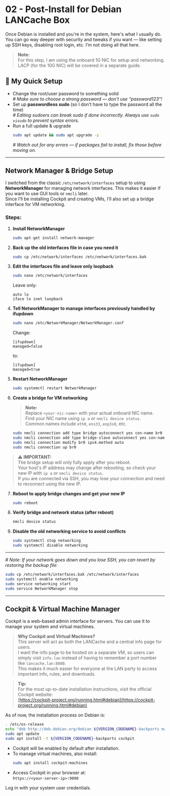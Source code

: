 # 02 - Post-Install for Debian LANCache Box

Once Debian is installed and you're in the system, here's what I usually do. You can go way deeper with security and tweaks if you want — like setting up SSH keys, disabling root login, etc. I’m not doing all that here.

> **Note:**  
> For this step, I am using the onboard 1G NIC for setup and networking. LACP (for the 10G NIC) will be covered in a separate guide.

## 🔧 My Quick Setup

- Change the root/user password to something solid  
  *# Make sure to choose a strong password — don’t use “password123”!*
- Set up **passwordless sudo** (so I don’t have to type the password all the time)  
  *# Editing sudoers can break sudo if done incorrectly. Always use `sudo visudo` to prevent syntax errors.*
- Run a full update & upgrade  
  ```bash
  sudo apt update && sudo apt upgrade -y
  ```
  *# Watch out for any errors — if packages fail to install, fix those before moving on.*

---

## Network Manager & Bridge Setup

I switched from the classic `/etc/network/interfaces` setup to using **NetworkManager** for managing network interfaces. This makes it easier if you want to use GUI tools or `nmcli` later.  
Since I’ll be installing Cockpit and creating VMs, I’ll also set up a bridge interface for VM networking.

### Steps:

1. **Install NetworkManager**
   ```bash
   sudo apt-get install network-manager
   ```

2. **Back up the old interfaces file in case you need it**
   ```bash
   sudo cp /etc/network/interfaces /etc/network/interfaces.bak
   ```

3. **Edit the interfaces file and leave only loopback**
   ```bash
   sudo nano /etc/network/interfaces
   ```
   Leave only:
   ```
   auto lo
   iface lo inet loopback
   ```

4. **Tell NetworkManager to manage interfaces previously handled by ifupdown**
   ```bash
   sudo nano /etc/NetworkManager/NetworkManager.conf
   ```
   Change:
   ```
   [ifupdown]
   managed=false
   ```
   to:
   ```
   [ifupdown]
   managed=true
   ```

5. **Restart NetworkManager**
   ```bash
   sudo systemctl restart NetworkManager
   ```

6. **Create a bridge for VM networking**  
   > **Note:**  
   > Replace `<your-nic-name>` with your actual onboard NIC name.  
   > Find your NIC name using `ip a` or `nmcli device status`.  
   > Common names include `eth0`, `ens33`, `enp3s0`, etc.

   ```bash
   sudo nmcli connection add type bridge autoconnect yes con-name br0 ifname br0
   sudo nmcli connection add type bridge-slave autoconnect yes con-name br0-port1 ifname <your-nic-name> master br0
   sudo nmcli connection modify br0 ipv4.method auto
   sudo nmcli connection up br0
   ```

> **⚠️ IMPORTANT:**  
> The bridge setup will only fully apply after you reboot.  
> Your host's IP address may change after rebooting, so check your new IP with `ip a` or `nmcli device status`.  
> If you are connected via SSH, you may lose your connection and need to reconnect using the new IP.

7. **Reboot to apply bridge changes and get your new IP**
   ```bash
   sudo reboot
   ```

8. **Verify bridge and network status (after reboot)**
   ```bash
   nmcli device status
   ```

9. **Disable the old networking service to avoid conflicts**
   ```bash
   sudo systemctl stop networking
   sudo systemctl disable networking
   ```

---

*# Note: If your network goes down and you lose SSH, you can revert by restoring the backup file:*
```bash
sudo cp /etc/network/interfaces.bak /etc/network/interfaces
sudo systemctl enable networking
sudo service networking start
sudo service NetworkManager stop
```

---

## Cockpit & Virtual Machine Manager

Cockpit is a web-based admin interface for servers. You can use it to manage your system and virtual machines.

> **Why Cockpit and Virtual Machines?**  
> This server will act as both the LANCache and a central info page for users.  
> I want the info page to be hosted on a separate VM, so users can simply visit `info.lan` instead of having to remember a port number like `lancache.lan:8080`.  
> This makes it much easier for everyone at the LAN party to access important info, rules, and downloads.

> **Tip:**  
> For the most up-to-date installation instructions, visit the official Cockpit website:  
> [https://cockpit-project.org/running.html#debian](https://cockpit-project.org/running.html#debian)

As of now, the installation process on Debian is:

```bash
. /etc/os-release
echo "deb http://deb.debian.org/debian ${VERSION_CODENAME}-backports main" | sudo tee /etc/apt/sources.list.d/backports.list
sudo apt update
sudo apt install -t ${VERSION_CODENAME}-backports cockpit
```

- Cockpit will be enabled by default after installation.
- To manage virtual machines, also install:
  ```bash
  sudo apt install cockpit-machines
  ```
- Access Cockpit in your browser at:  
  `https://<your-server-ip>:9090`

Log in with your system user credentials.
